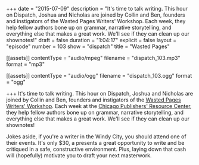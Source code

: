 +++
date = "2015-07-09"
description = "It's time to talk writing. This hour on Dispatch, Joshua and Nicholas are joined by Collin and Ben, founders and instigators of the Wasted Pages Writers' Workshop. Each week, they help fellow authors bone up on grammar, narrative storytelling, and everything else that makes a great work. We'll see if they can clean up our shownotes!"
draft = false
duration = "1:04:17"
explicit = false
layout = "episode"
number = 103
show = "dispatch"
title = "Wasted Pages"

[[assets]]
  contentType = "audio/mpeg"
  filename = "dispatch_103.mp3"
  format = "mp3"

[[assets]]
  contentType = "audio/ogg"
  filename = "dispatch_103.ogg"
  format = "ogg"

+++
It's time to talk writing. This hour on Dispatch, Joshua and Nicholas are joined by Collin and Ben, founders and instigators of the [Wasted Pages Writers' Workshop](https://facebook.com/wastedpages). Each week at the [Chicago Publishers' Resource Center](http://chiprc.org), they help fellow authors bone up on grammar, narrative storytelling, and everything else that makes a great work. We'll see if they can clean up our shownotes!

Jokes aside, if you're a writer in the Windy City, you should attend one of their events. It's only $30, a presents a great opportunity to write and be critiqued in a safe, constructive environment. Plus, laying down that cash will (hopefully) motivate you to draft your next masterwork.